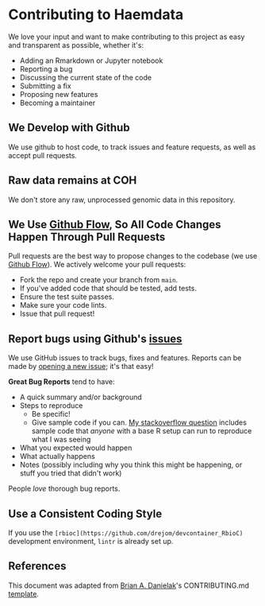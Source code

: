 # Contributing to Haemdata
We love your input and want to make contributing to this project as easy and transparent as possible, whether it's:

- Adding an Rmarkdown or Jupyter notebook
- Reporting a bug
- Discussing the current state of the code
- Submitting a fix
- Proposing new features
- Becoming a maintainer

## We Develop with Github
We use github to host code, to track issues and feature requests, as well as accept pull requests.

## Raw data remains at COH
We don't store any raw, unprocessed genomic data in this repository.

## We Use [Github Flow](https://docs.github.com/en/get-started/quickstart/github-flow), So All Code Changes Happen Through Pull Requests
Pull requests are the best way to propose changes to the codebase (we use [Github Flow](https://docs.github.com/en/get-started/quickstart/github-flow)). We actively welcome your pull requests:

- Fork the repo and create your branch from `main`.
- If you've added code that should be tested, add tests.
- Ensure the test suite passes.
- Make sure your code lints.
- Issue that pull request!

## Report bugs using Github's [issues](https://github.com/briandk/transcriptase-atom/issues)
We use GitHub issues to track bugs, fixes and features. Reports can be made by [opening a new issue](); it's that easy!

**Great Bug Reports** tend to have:

- A quick summary and/or background
- Steps to reproduce
  - Be specific!
  - Give sample code if you can. [My stackoverflow question](http://stackoverflow.com/q/12488905/180626) includes sample code that *anyone* with a base R setup can run to reproduce what I was seeing
- What you expected would happen
- What actually happens
- Notes (possibly including why you think this might be happening, or stuff you tried that didn't work)

People *love* thorough bug reports.

## Use a Consistent Coding Style
If you use the `[rbioc](https://github.com/drejom/devcontainer_RbioC)` development environment, `lintr` is already set up. 

## References
This document was adapted from [Brian A. Danielak](https://github.com/briandk)'s CONTRIBUTING.md [template](https://gist.github.com/briandk/3d2e8b3ec8daf5a27a62). 